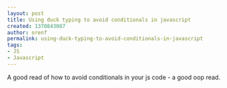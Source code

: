```yaml
---
layout: post
title: Using duck typing to avoid conditionals in javascript
created: 1370843087
author: orenf
permalink: using-duck-typing-to-avoid-conditionals-in-javascript
tags:
- JS
- Javascript
---
```

<p>A good read of how to avoid conditionals in your js code - a good oop read.</p>
